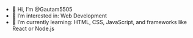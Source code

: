 - 👋 Hi, I’m @Gautam5505
- 👀 I’m interested in: Web Development
- 🌱 I’m currently learning: HTML, CSS, JavaScript, and frameworks like React or Node.js


<!---
Gautam5505/Gautam5505 is a ✨ special ✨ repository because its `README.md` (this file) appears on your GitHub profile.
You can click the Preview link to take a look at your changes.
--->
